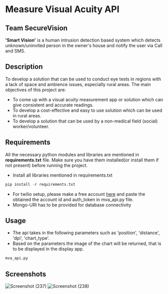 # Measure Visual Acuity API
## Team SecureVision

**'Smart Vision'** is a human intrusion detection based system which detects unknown/uninvited person in the owner's house and notify the user via Call and SMS. 

## Description
To develop a solution that can be used to conduct eye tests in regions with a lack of space and ambience issues, especially rural areas. 
The main objectives of this project are:
- To come up with a visual acuity measurement app or solution which can give consistent and accurate readings.
- To develop a cost-effective and easy to use solution which can be used in rural areas.
- To develop a solution that can be used by a non-medical field (social) worker/volunteer.

## Requirements
All the necessary python modules and libraries are mentioned in **requirements.txt** file. Make sure you have them installed(or install them if not present) before running the project.

- Install all libraries mentioned in requirements.txt
 ```python
pip install -r requirements.txt
```
- For twilio setup, please make a free account [here](https://www.twilio.com/try-twilio) and paste the obtained the account id and auth_token in mva_api.py file.
- Mongo-URI has to be provided for database connectivity

## Usage
- The api takes in the following parameters such as 'position', 'distance', 'dpi', 'chart_type'.
- Based on the parameters the image of the chart will be returned, that is to be displayed in the display app.
 ```python
mva_api.py
```

## Screenshots
![Screenshot (237)](https://user-images.githubusercontent.com/62014238/116792635-86be9d00-aadf-11eb-964b-d432fabd1563.png)
![Screenshot (238)](https://user-images.githubusercontent.com/62014238/116792638-8c1be780-aadf-11eb-9107-060de5c41dbc.png)



